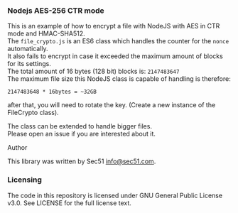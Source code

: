 ### Nodejs AES-256 CTR mode

This is an example of how to encrypt a file with NodeJS with AES in CTR mode and HMAC-SHA512.  
The `file_crypto.js` is an ES6 class which handles the counter for the `nonce` automatically.  
It also fails to encrypt in case it exceeded the maximum amount of blocks for its settings.  
The total amount of 16 bytes (128 bit) blocks is: `2147483647`  
The maximum file size this NodeJS class is capable of handling is therefore:  

```
2147483648 * 16bytes = ~32GB
```

after that, you will need to rotate the key. (Create a new instance of the FileCrypto class).

The class can be extended to handle bigger files.  
Please open an issue if you are interested about it.

Author

This library was written by Sec51 info@sec51.com.

### Licensing

The code in this repository is licensed under GNU General Public License v3.0. See LICENSE for the full license text.
